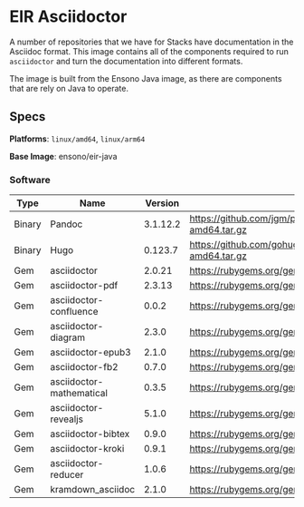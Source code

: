 # EIR Asciidoctor

A number of repositories that we have for Stacks have documentation in the Asciidoc format. This image contains all of the components required to run `asciidoctor` and turn the documentation into different formats.

The image is built from the Ensono Java image, as there are components that are rely on Java to operate.

## Specs

**Platforms**: `linux/amd64`, `linux/arm64`

**Base Image**: ensono/eir-java

### Software

| Type | Name | Version | URL |
|---|---|---|---|
| Binary | Pandoc | 3.1.12.2 | https://github.com/jgm/pandoc/releases/download/3.1.12.2/pandoc-3.1.12.2-linux-amd64.tar.gz |
| Binary | Hugo | 0.123.7 | https://github.com/gohugoio/hugo/releases/download/v0.123.7/hugo_extended_0.123.7_linux-amd64.tar.gz |
| Gem | asciidoctor | 2.0.21 | https://rubygems.org/gems/asciidoctor |
| Gem | asciidoctor-pdf | 2.3.13 | https://rubygems.org/gems/asciidoctor-pdf |
| Gem | asciidoctor-confluence | 0.0.2 | https://rubygems.org/gems/asciidoctor-confluence |
| Gem | asciidoctor-diagram | 2.3.0 | https://rubygems.org/gems/asciidoctor-diagram |
| Gem | asciidoctor-epub3 | 2.1.0 | https://rubygems.org/gems/asciidoctor-epub3 |
| Gem | asciidoctor-fb2 | 0.7.0 | https://rubygems.org/gems/asciidoctor-fb2 |
| Gem | asciidoctor-mathematical | 0.3.5 | https://rubygems.org/gems/asciidoctor-mathematical |
| Gem | asciidoctor-revealjs | 5.1.0 | https://rubygems.org/gems/asciidoctor-revealjs | 
| Gem | asciidoctor-bibtex | 0.9.0 | https://rubygems.org/gems/asciidoctor-bibtex |
| Gem | asciidoctor-kroki | 0.9.1 | https://rubygems.org/gems/asciidoctor-kroki |
| Gem | asciidoctor-reducer | 1.0.6 | https://rubygems.org/gems/asciidoctor-reducer |
| Gem | kramdown_asciidoc | 2.1.0 | https://rubygems.org/gems/kramdown-asciidoc | 

